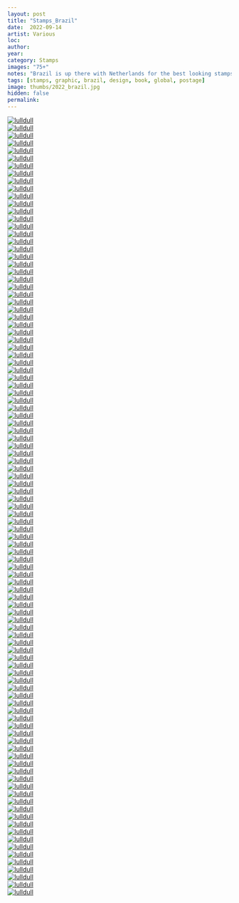 ```yaml
---
layout: post
title: "Stamps_Brazil"
date:  2022-09-14
artist: Various
loc: 
author: 
year: 
category: Stamps
images: "75+"
notes: "Brazil is up there with Netherlands for the best looking stamps throughout the years. Captions will be included soon."
tags: [stamps, graphic, brazil, design, book, global, postage]
image: thumbs/2022_brazil.jpg
hidden: false
permalink:
---
```






<div class="post_image">
	<a href="{{ site.baseurl }}/images/posts/2022_brazil/001.jpg" target="_blank">
	<img src="{{ site.baseurl }}/images/posts/2022_brazil/001.jpg" alt="lulldull"></a>
</div>

<div class="post_image">
	<a href="{{ site.baseurl }}/images/posts/2022_brazil/002.jpg" target="_blank">
	<img src="{{ site.baseurl }}/images/posts/2022_brazil/002.jpg" alt="lulldull"></a>
</div>

<div class="post_image">
	<a href="{{ site.baseurl }}/images/posts/2022_brazil/003.jpg" target="_blank">
	<img src="{{ site.baseurl }}/images/posts/2022_brazil/003.jpg" alt="lulldull"></a>
</div>

<div class="post_image">
	<a href="{{ site.baseurl }}/images/posts/2022_brazil/004.jpg" target="_blank">
	<img src="{{ site.baseurl }}/images/posts/2022_brazil/004.jpg" alt="lulldull"></a>
</div>

<div class="post_image">
	<a href="{{ site.baseurl }}/images/posts/2022_brazil/005.jpg" target="_blank">
	<img src="{{ site.baseurl }}/images/posts/2022_brazil/005.jpg" alt="lulldull"></a>
</div>

<div class="post_image">
	<a href="{{ site.baseurl }}/images/posts/2022_brazil/006.jpg" target="_blank">
	<img src="{{ site.baseurl }}/images/posts/2022_brazil/006.jpg" alt="lulldull"></a>
</div>

<div class="post_image">
	<a href="{{ site.baseurl }}/images/posts/2022_brazil/007.jpg" target="_blank">
	<img src="{{ site.baseurl }}/images/posts/2022_brazil/007.jpg" alt="lulldull"></a>
</div>


<div class="post_image">
	<a href="{{ site.baseurl }}/images/posts/2022_brazil/008.jpg" target="_blank">
	<img src="{{ site.baseurl }}/images/posts/2022_brazil/008.jpg" alt="lulldull"></a>
</div>

<div class="post_image">
	<a href="{{ site.baseurl }}/images/posts/2022_brazil/009.jpg" target="_blank">
	<img src="{{ site.baseurl }}/images/posts/2022_brazil/009.jpg" alt="lulldull"></a>
</div>

<div class="post_image">
	<a href="{{ site.baseurl }}/images/posts/2022_brazil/010.jpg" target="_blank">
	<img src="{{ site.baseurl }}/images/posts/2022_brazil/010.jpg" alt="lulldull"></a>
</div>


<div class="post_image">
	<a href="{{ site.baseurl }}/images/posts/2022_brazil/011.jpg" target="_blank">
	<img src="{{ site.baseurl }}/images/posts/2022_brazil/011.jpg" alt="lulldull"></a>
</div>


<div class="post_image">
	<a href="{{ site.baseurl }}/images/posts/2022_brazil/012.jpg" target="_blank">
	<img src="{{ site.baseurl }}/images/posts/2022_brazil/012.jpg" alt="lulldull"></a>
</div>


<div class="post_image">
	<a href="{{ site.baseurl }}/images/posts/2022_brazil/013.jpg" target="_blank">
	<img src="{{ site.baseurl }}/images/posts/2022_brazil/013.jpg" alt="lulldull"></a>
</div>


<div class="post_image">
	<a href="{{ site.baseurl }}/images/posts/2022_brazil/014.jpg" target="_blank">
	<img src="{{ site.baseurl }}/images/posts/2022_brazil/014.jpg" alt="lulldull"></a>
</div>


<div class="post_image">
	<a href="{{ site.baseurl }}/images/posts/2022_brazil/015.jpg" target="_blank">
	<img src="{{ site.baseurl }}/images/posts/2022_brazil/015.jpg" alt="lulldull"></a>
</div>

<div class="post_image">
	<a href="{{ site.baseurl }}/images/posts/2022_brazil/016.jpg" target="_blank">
	<img src="{{ site.baseurl }}/images/posts/2022_brazil/016.jpg" alt="lulldull"></a>
</div>

<div class="post_image">
	<a href="{{ site.baseurl }}/images/posts/2022_brazil/017.jpg" target="_blank">
	<img src="{{ site.baseurl }}/images/posts/2022_brazil/017.jpg" alt="lulldull"></a>
</div>

<div class="post_image">
	<a href="{{ site.baseurl }}/images/posts/2022_brazil/018.jpg" target="_blank">
	<img src="{{ site.baseurl }}/images/posts/2022_brazil/018.jpg" alt="lulldull"></a>
</div>

<div class="post_image">
	<a href="{{ site.baseurl }}/images/posts/2022_brazil/019.jpg" target="_blank">
	<img src="{{ site.baseurl }}/images/posts/2022_brazil/019.jpg" alt="lulldull"></a>
</div>

<div class="post_image">
	<a href="{{ site.baseurl }}/images/posts/2022_brazil/020.jpg" target="_blank">
	<img src="{{ site.baseurl }}/images/posts/2022_brazil/020.jpg" alt="lulldull"></a>
</div>

<div class="post_image">
	<a href="{{ site.baseurl }}/images/posts/2022_brazil/021.jpg" target="_blank">
	<img src="{{ site.baseurl }}/images/posts/2022_brazil/021.jpg" alt="lulldull"></a>
</div>

<div class="post_image">
	<a href="{{ site.baseurl }}/images/posts/2022_brazil/022.jpg" target="_blank">
	<img src="{{ site.baseurl }}/images/posts/2022_brazil/022.jpg" alt="lulldull"></a>
</div>

<div class="post_image">
	<a href="{{ site.baseurl }}/images/posts/2022_brazil/023.jpg" target="_blank">
	<img src="{{ site.baseurl }}/images/posts/2022_brazil/023.jpg" alt="lulldull"></a>
</div>

<div class="post_image">
	<a href="{{ site.baseurl }}/images/posts/2022_brazil/024.jpg" target="_blank">
	<img src="{{ site.baseurl }}/images/posts/2022_brazil/024.jpg" alt="lulldull"></a>
</div>

<div class="post_image">
	<a href="{{ site.baseurl }}/images/posts/2022_brazil/025.jpg" target="_blank">
	<img src="{{ site.baseurl }}/images/posts/2022_brazil/025.jpg" alt="lulldull"></a>
</div>

<div class="post_image">
	<a href="{{ site.baseurl }}/images/posts/2022_brazil/026.jpg" target="_blank">
	<img src="{{ site.baseurl }}/images/posts/2022_brazil/026.jpg" alt="lulldull"></a>
</div>

<div class="post_image">
	<a href="{{ site.baseurl }}/images/posts/2022_brazil/027.jpg" target="_blank">
	<img src="{{ site.baseurl }}/images/posts/2022_brazil/027.jpg" alt="lulldull"></a>
</div>

<div class="post_image">
	<a href="{{ site.baseurl }}/images/posts/2022_brazil/028.jpg" target="_blank">
	<img src="{{ site.baseurl }}/images/posts/2022_brazil/028.jpg" alt="lulldull"></a>
</div>

<div class="post_image">
	<a href="{{ site.baseurl }}/images/posts/2022_brazil/029.jpg" target="_blank">
	<img src="{{ site.baseurl }}/images/posts/2022_brazil/029.jpg" alt="lulldull"></a>
</div>

<div class="post_image">
	<a href="{{ site.baseurl }}/images/posts/2022_brazil/030.jpg" target="_blank">
	<img src="{{ site.baseurl }}/images/posts/2022_brazil/030.jpg" alt="lulldull"></a>
</div>

<div class="post_image">
	<a href="{{ site.baseurl }}/images/posts/2022_brazil/031.jpg" target="_blank">
	<img src="{{ site.baseurl }}/images/posts/2022_brazil/031.jpg" alt="lulldull"></a>
</div>

<div class="post_image">
	<a href="{{ site.baseurl }}/images/posts/2022_brazil/032.jpg" target="_blank">
	<img src="{{ site.baseurl }}/images/posts/2022_brazil/032.jpg" alt="lulldull"></a>
</div>

<div class="post_image">
	<a href="{{ site.baseurl }}/images/posts/2022_brazil/033.jpg" target="_blank">
	<img src="{{ site.baseurl }}/images/posts/2022_brazil/033.jpg" alt="lulldull"></a>
</div>

<div class="post_image">
	<a href="{{ site.baseurl }}/images/posts/2022_brazil/034.jpg" target="_blank">
	<img src="{{ site.baseurl }}/images/posts/2022_brazil/034.jpg" alt="lulldull"></a>
</div>

<div class="post_image">
	<a href="{{ site.baseurl }}/images/posts/2022_brazil/035.jpg" target="_blank">
	<img src="{{ site.baseurl }}/images/posts/2022_brazil/035.jpg" alt="lulldull"></a>
</div>

<div class="post_image">
	<a href="{{ site.baseurl }}/images/posts/2022_brazil/036.jpg" target="_blank">
	<img src="{{ site.baseurl }}/images/posts/2022_brazil/036.jpg" alt="lulldull"></a>
</div>

<div class="post_image">
	<a href="{{ site.baseurl }}/images/posts/2022_brazil/037.jpg" target="_blank">
	<img src="{{ site.baseurl }}/images/posts/2022_brazil/037.jpg" alt="lulldull"></a>
</div>

<div class="post_image">
	<a href="{{ site.baseurl }}/images/posts/2022_brazil/038.jpg" target="_blank">
	<img src="{{ site.baseurl }}/images/posts/2022_brazil/038.jpg" alt="lulldull"></a>
</div>

<div class="post_image">
	<a href="{{ site.baseurl }}/images/posts/2022_brazil/039.jpg" target="_blank">
	<img src="{{ site.baseurl }}/images/posts/2022_brazil/039.jpg" alt="lulldull"></a>
</div>

<div class="post_image">
	<a href="{{ site.baseurl }}/images/posts/2022_brazil/040.jpg" target="_blank">
	<img src="{{ site.baseurl }}/images/posts/2022_brazil/040.jpg" alt="lulldull"></a>
</div>

<div class="post_image">
	<a href="{{ site.baseurl }}/images/posts/2022_brazil/041.jpg" target="_blank">
	<img src="{{ site.baseurl }}/images/posts/2022_brazil/041.jpg" alt="lulldull"></a>
</div>

<div class="post_image">
	<a href="{{ site.baseurl }}/images/posts/2022_brazil/042.jpg" target="_blank">
	<img src="{{ site.baseurl }}/images/posts/2022_brazil/042.jpg" alt="lulldull"></a>
</div>

<div class="post_image">
	<a href="{{ site.baseurl }}/images/posts/2022_brazil/043.jpg" target="_blank">
	<img src="{{ site.baseurl }}/images/posts/2022_brazil/043.jpg" alt="lulldull"></a>
</div>

<div class="post_image">
	<a href="{{ site.baseurl }}/images/posts/2022_brazil/044.jpg" target="_blank">
	<img src="{{ site.baseurl }}/images/posts/2022_brazil/044.jpg" alt="lulldull"></a>
</div>

<div class="post_image">
	<a href="{{ site.baseurl }}/images/posts/2022_brazil/045.jpg" target="_blank">
	<img src="{{ site.baseurl }}/images/posts/2022_brazil/045.jpg" alt="lulldull"></a>
</div>

<div class="post_image">
	<a href="{{ site.baseurl }}/images/posts/2022_brazil/046.jpg" target="_blank">
	<img src="{{ site.baseurl }}/images/posts/2022_brazil/046.jpg" alt="lulldull"></a>
</div>

<div class="post_image">
	<a href="{{ site.baseurl }}/images/posts/2022_brazil/047.jpg" target="_blank">
	<img src="{{ site.baseurl }}/images/posts/2022_brazil/047.jpg" alt="lulldull"></a>
</div>

<div class="post_image">
	<a href="{{ site.baseurl }}/images/posts/2022_brazil/048.jpg" target="_blank">
	<img src="{{ site.baseurl }}/images/posts/2022_brazil/048.jpg" alt="lulldull"></a>
</div>

<div class="post_image">
	<a href="{{ site.baseurl }}/images/posts/2022_brazil/049.jpg" target="_blank">
	<img src="{{ site.baseurl }}/images/posts/2022_brazil/049.jpg" alt="lulldull"></a>
</div>

<div class="post_image">
	<a href="{{ site.baseurl }}/images/posts/2022_brazil/050.jpg" target="_blank">
	<img src="{{ site.baseurl }}/images/posts/2022_brazil/050.jpg" alt="lulldull"></a>
</div>

<div class="post_image">
	<a href="{{ site.baseurl }}/images/posts/2022_brazil/051.jpg" target="_blank">
	<img src="{{ site.baseurl }}/images/posts/2022_brazil/051.jpg" alt="lulldull"></a>
</div>

<div class="post_image">
	<a href="{{ site.baseurl }}/images/posts/2022_brazil/052.jpg" target="_blank">
	<img src="{{ site.baseurl }}/images/posts/2022_brazil/052.jpg" alt="lulldull"></a>
</div>

<div class="post_image">
	<a href="{{ site.baseurl }}/images/posts/2022_brazil/053.jpg" target="_blank">
	<img src="{{ site.baseurl }}/images/posts/2022_brazil/053.jpg" alt="lulldull"></a>
</div>

<div class="post_image">
	<a href="{{ site.baseurl }}/images/posts/2022_brazil/054.jpg" target="_blank">
	<img src="{{ site.baseurl }}/images/posts/2022_brazil/054.jpg" alt="lulldull"></a>
</div>

<div class="post_image">
	<a href="{{ site.baseurl }}/images/posts/2022_brazil/055.jpg" target="_blank">
	<img src="{{ site.baseurl }}/images/posts/2022_brazil/055.jpg" alt="lulldull"></a>
</div>

<div class="post_image">
	<a href="{{ site.baseurl }}/images/posts/2022_brazil/056.jpg" target="_blank">
	<img src="{{ site.baseurl }}/images/posts/2022_brazil/056.jpg" alt="lulldull"></a>
</div>

<div class="post_image">
	<a href="{{ site.baseurl }}/images/posts/2022_brazil/057.jpg" target="_blank">
	<img src="{{ site.baseurl }}/images/posts/2022_brazil/057.jpg" alt="lulldull"></a>
</div>

<div class="post_image">
	<a href="{{ site.baseurl }}/images/posts/2022_brazil/058.jpg" target="_blank">
	<img src="{{ site.baseurl }}/images/posts/2022_brazil/058.jpg" alt="lulldull"></a>
</div>

<div class="post_image">
	<a href="{{ site.baseurl }}/images/posts/2022_brazil/059.jpg" target="_blank">
	<img src="{{ site.baseurl }}/images/posts/2022_brazil/059.jpg" alt="lulldull"></a>
</div>

<div class="post_image">
	<a href="{{ site.baseurl }}/images/posts/2022_brazil/060.jpg" target="_blank">
	<img src="{{ site.baseurl }}/images/posts/2022_brazil/060.jpg" alt="lulldull"></a>
</div>

<div class="post_image">
	<a href="{{ site.baseurl }}/images/posts/2022_brazil/061.jpg" target="_blank">
	<img src="{{ site.baseurl }}/images/posts/2022_brazil/061.jpg" alt="lulldull"></a>
</div>

<div class="post_image">
	<a href="{{ site.baseurl }}/images/posts/2022_brazil/062.jpg" target="_blank">
	<img src="{{ site.baseurl }}/images/posts/2022_brazil/062.jpg" alt="lulldull"></a>
</div>

<div class="post_image">
	<a href="{{ site.baseurl }}/images/posts/2022_brazil/063.jpg" target="_blank">
	<img src="{{ site.baseurl }}/images/posts/2022_brazil/063.jpg" alt="lulldull"></a>
</div>

<div class="post_image">
	<a href="{{ site.baseurl }}/images/posts/2022_brazil/064.jpg" target="_blank">
	<img src="{{ site.baseurl }}/images/posts/2022_brazil/064.jpg" alt="lulldull"></a>
</div>

<div class="post_image">
	<a href="{{ site.baseurl }}/images/posts/2022_brazil/065.jpg" target="_blank">
	<img src="{{ site.baseurl }}/images/posts/2022_brazil/065.jpg" alt="lulldull"></a>
</div>

<div class="post_image">
	<a href="{{ site.baseurl }}/images/posts/2022_brazil/066.jpg" target="_blank">
	<img src="{{ site.baseurl }}/images/posts/2022_brazil/066.jpg" alt="lulldull"></a>
</div>

<div class="post_image">
	<a href="{{ site.baseurl }}/images/posts/2022_brazil/067.jpg" target="_blank">
	<img src="{{ site.baseurl }}/images/posts/2022_brazil/067.jpg" alt="lulldull"></a>
</div>

<div class="post_image">
	<a href="{{ site.baseurl }}/images/posts/2022_brazil/068.jpg" target="_blank">
	<img src="{{ site.baseurl }}/images/posts/2022_brazil/068.jpg" alt="lulldull"></a>
</div>

<div class="post_image">
	<a href="{{ site.baseurl }}/images/posts/2022_brazil/069.jpg" target="_blank">
	<img src="{{ site.baseurl }}/images/posts/2022_brazil/069.jpg" alt="lulldull"></a>
</div>

<div class="post_image">
	<a href="{{ site.baseurl }}/images/posts/2022_brazil/070.jpg" target="_blank">
	<img src="{{ site.baseurl }}/images/posts/2022_brazil/070.jpg" alt="lulldull"></a>
</div>

<div class="post_image">
	<a href="{{ site.baseurl }}/images/posts/2022_brazil/071.jpg" target="_blank">
	<img src="{{ site.baseurl }}/images/posts/2022_brazil/071.jpg" alt="lulldull"></a>
</div>

<div class="post_image">
	<a href="{{ site.baseurl }}/images/posts/2022_brazil/072.jpg" target="_blank">
	<img src="{{ site.baseurl }}/images/posts/2022_brazil/072.jpg" alt="lulldull"></a>
</div>

<div class="post_image">
	<a href="{{ site.baseurl }}/images/posts/2022_brazil/073.jpg" target="_blank">
	<img src="{{ site.baseurl }}/images/posts/2022_brazil/073.jpg" alt="lulldull"></a>
</div>

<div class="post_image">
	<a href="{{ site.baseurl }}/images/posts/2022_brazil/074.jpg" target="_blank">
	<img src="{{ site.baseurl }}/images/posts/2022_brazil/074.jpg" alt="lulldull"></a>
</div>

<div class="post_image">
	<a href="{{ site.baseurl }}/images/posts/2022_brazil/075.jpg" target="_blank">
	<img src="{{ site.baseurl }}/images/posts/2022_brazil/075.jpg" alt="lulldull"></a>
</div>

<div class="post_image">
	<a href="{{ site.baseurl }}/images/posts/2022_brazil/076.jpg" target="_blank">
	<img src="{{ site.baseurl }}/images/posts/2022_brazil/076.jpg" alt="lulldull"></a>
</div>

<div class="post_image">
	<a href="{{ site.baseurl }}/images/posts/2022_brazil/077.jpg" target="_blank">
	<img src="{{ site.baseurl }}/images/posts/2022_brazil/077.jpg" alt="lulldull"></a>
</div>

<div class="post_image">
	<a href="{{ site.baseurl }}/images/posts/2022_brazil/078.jpg" target="_blank">
	<img src="{{ site.baseurl }}/images/posts/2022_brazil/078.jpg" alt="lulldull"></a>
</div>

<div class="post_image">
	<a href="{{ site.baseurl }}/images/posts/2022_brazil/079.jpg" target="_blank">
	<img src="{{ site.baseurl }}/images/posts/2022_brazil/079.jpg" alt="lulldull"></a>
</div>

<div class="post_image">
	<a href="{{ site.baseurl }}/images/posts/2022_brazil/080.jpg" target="_blank">
	<img src="{{ site.baseurl }}/images/posts/2022_brazil/080.jpg" alt="lulldull"></a>
</div>

<div class="post_image">
	<a href="{{ site.baseurl }}/images/posts/2022_brazil/081.jpg" target="_blank">
	<img src="{{ site.baseurl }}/images/posts/2022_brazil/081.jpg" alt="lulldull"></a>
</div>

<div class="post_image">
	<a href="{{ site.baseurl }}/images/posts/2022_brazil/082.jpg" target="_blank">
	<img src="{{ site.baseurl }}/images/posts/2022_brazil/082.jpg" alt="lulldull"></a>
</div>

<div class="post_image">
	<a href="{{ site.baseurl }}/images/posts/2022_brazil/083.jpg" target="_blank">
	<img src="{{ site.baseurl }}/images/posts/2022_brazil/083.jpg" alt="lulldull"></a>
</div>

<div class="post_image">
	<a href="{{ site.baseurl }}/images/posts/2022_brazil/084.jpg" target="_blank">
	<img src="{{ site.baseurl }}/images/posts/2022_brazil/084.jpg" alt="lulldull"></a>
</div>

<div class="post_image">
	<a href="{{ site.baseurl }}/images/posts/2022_brazil/085.jpg" target="_blank">
	<img src="{{ site.baseurl }}/images/posts/2022_brazil/085.jpg" alt="lulldull"></a>
</div>

<div class="post_image">
	<a href="{{ site.baseurl }}/images/posts/2022_brazil/086.jpg" target="_blank">
	<img src="{{ site.baseurl }}/images/posts/2022_brazil/086.jpg" alt="lulldull"></a>
</div>

<div class="post_image">
	<a href="{{ site.baseurl }}/images/posts/2022_brazil/087.jpg" target="_blank">
	<img src="{{ site.baseurl }}/images/posts/2022_brazil/087.jpg" alt="lulldull"></a>
</div>

<div class="post_image">
	<a href="{{ site.baseurl }}/images/posts/2022_brazil/088.jpg" target="_blank">
	<img src="{{ site.baseurl }}/images/posts/2022_brazil/088.jpg" alt="lulldull"></a>
</div>

<div class="post_image">
	<a href="{{ site.baseurl }}/images/posts/2022_brazil/089.jpg" target="_blank">
	<img src="{{ site.baseurl }}/images/posts/2022_brazil/089.jpg" alt="lulldull"></a>
</div>

<div class="post_image">
	<a href="{{ site.baseurl }}/images/posts/2022_brazil/090.jpg" target="_blank">
	<img src="{{ site.baseurl }}/images/posts/2022_brazil/090.jpg" alt="lulldull"></a>
</div>

<div class="post_image">
	<a href="{{ site.baseurl }}/images/posts/2022_brazil/091.jpg" target="_blank">
	<img src="{{ site.baseurl }}/images/posts/2022_brazil/091.jpg" alt="lulldull"></a>
</div>

<div class="post_image">
	<a href="{{ site.baseurl }}/images/posts/2022_brazil/092.jpg" target="_blank">
	<img src="{{ site.baseurl }}/images/posts/2022_brazil/092.jpg" alt="lulldull"></a>
</div>

<div class="post_image">
	<a href="{{ site.baseurl }}/images/posts/2022_brazil/093.jpg" target="_blank">
	<img src="{{ site.baseurl }}/images/posts/2022_brazil/093.jpg" alt="lulldull"></a>
</div>

<div class="post_image">
	<a href="{{ site.baseurl }}/images/posts/2022_brazil/094.jpg" target="_blank">
	<img src="{{ site.baseurl }}/images/posts/2022_brazil/094.jpg" alt="lulldull"></a>
</div>

<div class="post_image">
	<a href="{{ site.baseurl }}/images/posts/2022_brazil/095.jpg" target="_blank">
	<img src="{{ site.baseurl }}/images/posts/2022_brazil/095.jpg" alt="lulldull"></a>
</div>

<div class="post_image">
	<a href="{{ site.baseurl }}/images/posts/2022_brazil/096.jpg" target="_blank">
	<img src="{{ site.baseurl }}/images/posts/2022_brazil/096.jpg" alt="lulldull"></a>
</div>

<div class="post_image">
	<a href="{{ site.baseurl }}/images/posts/2022_brazil/097.jpg" target="_blank">
	<img src="{{ site.baseurl }}/images/posts/2022_brazil/097.jpg" alt="lulldull"></a>
</div>

<div class="post_image">
	<a href="{{ site.baseurl }}/images/posts/2022_brazil/098.jpg" target="_blank">
	<img src="{{ site.baseurl }}/images/posts/2022_brazil/098.jpg" alt="lulldull"></a>
</div>

<div class="post_image">
	<a href="{{ site.baseurl }}/images/posts/2022_brazil/099.jpg" target="_blank">
	<img src="{{ site.baseurl }}/images/posts/2022_brazil/099.jpg" alt="lulldull"></a>
</div>

<div class="post_image">
	<a href="{{ site.baseurl }}/images/posts/2022_brazil/100.jpg" target="_blank">
	<img src="{{ site.baseurl }}/images/posts/2022_brazil/100.jpg" alt="lulldull"></a>
</div>

<div class="post_image">
	<a href="{{ site.baseurl }}/images/posts/2022_brazil/101.jpg" target="_blank">
	<img src="{{ site.baseurl }}/images/posts/2022_brazil/101.jpg" alt="lulldull"></a>
</div>

<div class="post_image">
	<a href="{{ site.baseurl }}/images/posts/2022_brazil/102.jpg" target="_blank">
	<img src="{{ site.baseurl }}/images/posts/2022_brazil/102.jpg" alt="lulldull"></a>
</div>

<div class="post_image">
	<a href="{{ site.baseurl }}/images/posts/2022_brazil/103.jpg" target="_blank">
	<img src="{{ site.baseurl }}/images/posts/2022_brazil/103.jpg" alt="lulldull"></a>
</div>






